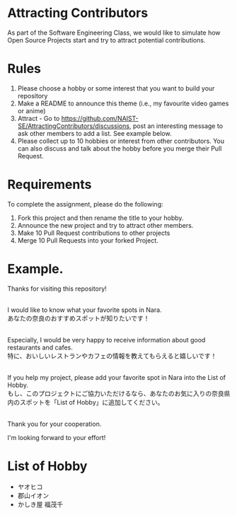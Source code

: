 # Attracting Contributors
As part of the Software Engineering Class, we would like to simulate how Open Source Projects start and try to attract potential contributions.

# Rules

1. Please choose a hobby or some interest that you want to build your repository
2. Make a README to announce this theme (i.e., my favourite video games or anime)
3. Attract - Go to https://github.com/NAIST-SE/AttractingContributors/discussions, post an interesting message to ask other members to add a list. See example below.
4. Please collect up to 10 hobbies or interest from other contributors. You can also discuss and talk about the hobby before you merge their Pull Request.

# Requirements
To complete the assignment, please do the following:
1. Fork this project and then rename the title to your hobby.
2. Announce the new project and try to attract other members.
3. Make 10 Pull Request contributions to other projects
4. Merge 10 Pull Requests into your forked Project.

# Example.
Thanks for visiting this repository!<br><br>

I would like to know what your favorite spots in Nara.<br>
あなたの奈良のおすすめスポットが知りたいです！
<br><br>

Especially, I would be very happy to receive information about good restaurants and cafes.<br>
特に、おいしいレストランやカフェの情報を教えてもらえると嬉しいです！
<br><br>

If you help my project, please add your favorite spot in Nara into the List of Hobby.<br>
もし、このプロジェクトにご協力いただけるなら、あなたのお気に入りの奈良県内のスポットを「List of Hobby」に追加してください。<br><br>

Thank you for your cooperation.<br>

I'm looking forward to your effort!


# List of Hobby
- ヤオヒコ
- 郡山イオン
- かしき屋 福茂千
